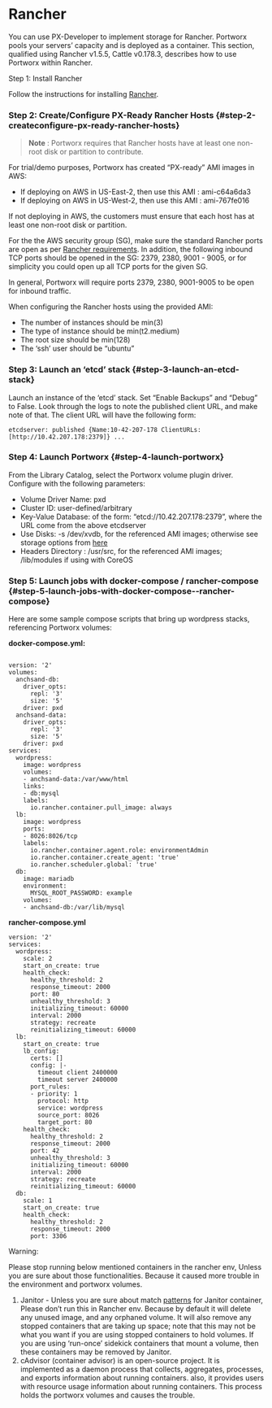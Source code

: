 # Rancher

You can use PX-Developer to implement storage for Rancher. Portworx pools your servers’ capacity and is deployed as a container. This section, qualified using Rancher v1.5.5, Cattle v0.178.3, describes how to use Portworx within Rancher.

Step 1: Install Rancher

Follow the instructions for installing [Rancher](http://docs.rancher.com/rancher/latest/en/quick-start-guide/).

### Step 2: Create/Configure PX-Ready Rancher Hosts {#step-2-createconfigure-px-ready-rancher-hosts}

> **Note** : Portworx requires that Rancher hosts have at least one non-root disk or partition to contribute.

For trial/demo purposes, Portworx has created “PX-ready” AMI images in AWS:

* If deploying on AWS in US-East-2, then use this AMI : ami-c64a6da3
* If deploying on AWS in US-West-2, then use this AMI : ami-767fe016

If not deploying in AWS, the customers must ensure that each host has at least one non-root disk or partition.

For the the AWS security group \(SG\), make sure the standard Rancher ports are open as per [Rancher requirements](https://docs.rancher.com/rancher/v1.2/en/hosts/amazon/). In addition, the following inbound TCP ports should be opened in the SG: 2379, 2380, 9001 - 9005, or for simplicity you could open up all TCP ports for the given SG.

In general, Portworx will require ports 2379, 2380, 9001-9005 to be open for inbound traffic.

When configuring the Rancher hosts using the provided AMI:

* The number of instances should be min\(3\)
* The type of instance should be min\(t2.medium\)
* The root size should be min\(128\)
* The ‘ssh’ user should be “ubuntu”

### Step 3: Launch an ‘etcd’ stack {#step-3-launch-an-etcd-stack}

Launch an instance of the ‘etcd’ stack. Set “Enable Backups” and “Debug” to False. Look through the logs to note the published client URL, and make note of that. The client URL will have the following form:

```text
etcdserver: published {Name:10-42-207-178 ClientURLs:[http://10.42.207.178:2379]} ...
```

### Step 4: Launch Portworx {#step-4-launch-portworx}

From the Library Catalog, select the Portworx volume plugin driver. Configure with the following parameters:

* Volume Driver Name: pxd
* Cluster ID: user-defined/arbitrary
* Key-Value Database: of the form: “etcd://10.42.207.178:2379”, where the URL come from the above etcdserver
* Use Disks: -s /dev/xvdb, for the referenced AMI images; otherwise see storage options from [here](https://docs.portworx.com/install/docker.html#run-px)
* Headers Directory : /usr/src, for the referenced AMI images; /lib/modules if using with CoreOS

### Step 5: Launch jobs with docker-compose / rancher-compose {#step-5-launch-jobs-with-docker-compose--rancher-compose}

Here are some sample compose scripts that bring up wordpress stacks, referencing Portworx volumes:

**docker-compose.yml:**

```text

version: '2'
volumes:
  anchsand-db:
    driver_opts:
      repl: '3'
      size: '5'
    driver: pxd
  anchsand-data:
    driver_opts:
      repl: '3'
      size: '5'
    driver: pxd
services:
  wordpress:
    image: wordpress
    volumes:
    - anchsand-data:/var/www/html
    links:
    - db:mysql
    labels:
      io.rancher.container.pull_image: always
  lb:
    image: wordpress
    ports:
    - 8026:8026/tcp
    labels:
      io.rancher.container.agent.role: environmentAdmin
      io.rancher.container.create_agent: 'true'
      io.rancher.scheduler.global: 'true'
  db:
    image: mariadb
    environment:
      MYSQL_ROOT_PASSWORD: example
    volumes:
    - anchsand-db:/var/lib/mysql
```

**rancher-compose.yml**

```text
version: '2'
services:
  wordpress:
    scale: 2
    start_on_create: true
    health_check:
      healthy_threshold: 2
      response_timeout: 2000
      port: 80
      unhealthy_threshold: 3
      initializing_timeout: 60000
      interval: 2000
      strategy: recreate
      reinitializing_timeout: 60000
  lb:
    start_on_create: true
    lb_config:
      certs: []
      config: |-
        timeout client 2400000
        timeout server 2400000
      port_rules:
      - priority: 1
        protocol: http
        service: wordpress
        source_port: 8026
        target_port: 80
    health_check:
      healthy_threshold: 2
      response_timeout: 2000
      port: 42
      unhealthy_threshold: 3
      initializing_timeout: 60000
      interval: 2000
      strategy: recreate
      reinitializing_timeout: 60000
  db:
    scale: 1
    start_on_create: true
    health_check:
      healthy_threshold: 2
      response_timeout: 2000
      port: 3306
```

Warning:

Please stop running below mentioned containers in the rancher env, Unless you are sure about those functionalities. Because it caused more trouble in the environment and portworx volumes.

1. Janitor - Unless you are sure about match [patterns](https://github.com/rancher/community-catalog/tree/master/templates/janitor) for Janitor container, Please don’t run this in Rancher env. Because by default it will delete any unused image, and any orphaned volume. It will also remove any stopped containers that are taking up space; note that this may not be what you want if you are using stopped containers to hold volumes. If you are using ‘run-once’ sidekick containers that mount a volume, then these containers may be removed by Janitor.
2. cAdvisor \(container advisor\) is an open-source project. It is implemented as a daemon process that collects, aggregates, processes, and exports information about running containers. also, it provides users with resource usage information about running containers. This process holds the portworx volumes and causes the trouble.

